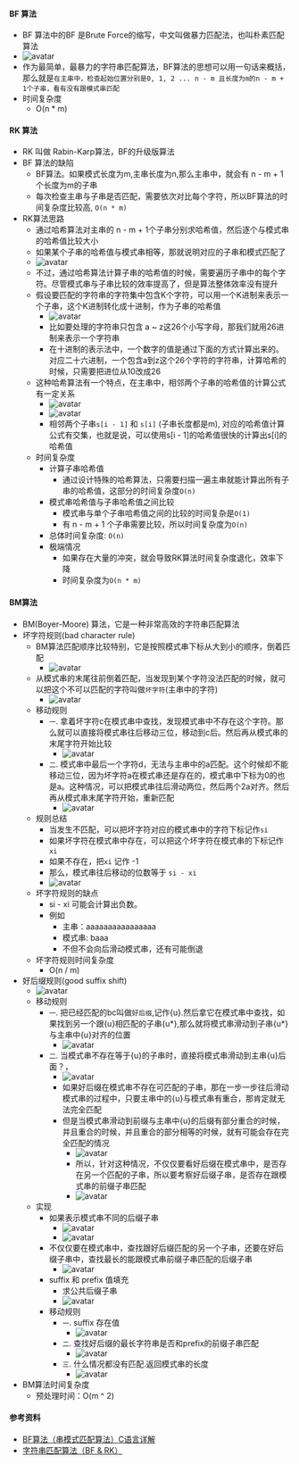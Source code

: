 #### BF 算法
- BF 算法中的BF 是Brute Force的缩写，中文叫做暴力匹配法，也叫朴素匹配算法
- ![avatar](images/../../images/string_matching_1.png)
- 作为最简单，最暴力的字符串匹配算法，BF算法的思想可以用一句话来概括，那么就是`在主串中，检查起始位置分别是0, 1, 2 ... n - m 且长度为m的n - m + 1个子串，看有没有跟模式串匹配` 
- 时间复杂度
  - O(n * m)

#### RK 算法
- RK 叫做 Rabin-Karp算法，BF的升级版算法
- BF 算法的缺陷
  - BF算法。如果模式长度为m,主串长度为n,那么主串中，就会有 n - m + 1个长度为m的子串
  - 每次检查主串与子串是否匹配，需要依次对比每个字符，所以BF算法的时间复杂度比较高, `O(n * m)`
- RK算法思路
  - 通过哈希算法对主串的 n - m + 1个子串分别求哈希值，然后逐个与模式串的哈希值比较大小
  - 如果某个子串的哈希值与模式串相等，那就说明对应的子串和模式匹配了
  - ![avatar](images/../../images/string_matching_2.png)
  - 不过，通过哈希算法计算子串的哈希值的时候，需要遍历子串中的每个字符。尽管模式串与子串比较的效率提高了，但是算法整体效率没有提升
  - 假设要匹配的字符串的字符集中包含K个字符，可以用一个K进制来表示一个子串，这个K进制转化成十进制，作为子串的哈希值
    - ![avatar](images/../../images/string_matching_3.png)
    - 比如要处理的字符串只包含 a ~ z这26个小写字母，那我们就用26进制来表示一个字符串
    - 在十进制的表示法中，一个数字的值是通过下面的方式计算出来的。对应二十六进制，一个包含a到z这个26个字符的字符串，计算哈希的时候，只需要把进位从10改成26
  - 这种哈希算法有一个特点，在主串中，相邻两个子串的哈希值的计算公式有一定关系
    - ![avatar](images/../../images/string_matching_4.png)
    - ![avatar](images/../../images/string_matching_5.png)
    - 相邻两个子串`s[i - 1]` 和 `s[i]` (子串长度都是m), 对应的哈希值计算公式有交集，也就是说，可以使用s[i - 1]的哈希值很快的计算出s[i]的哈希值
  - 时间复杂度
    - 计算子串哈希值
      - 通过设计特殊的哈希算法，只需要扫描一遍主串就能计算出所有子串的哈希值，这部分的时间复杂度`O(n)`
    - 模式串哈希值与子串哈希值之间比较
      - 模式串与单个子串哈希值之间的比较的时间复杂是`O(1)`
      - 有 n - m + 1 个子串需要比较，所以时间复杂度为`O(n)`
    - 总体时间复杂度: `O(n)`
    - 极端情况
      - 如果存在大量的冲突，就会导致RK算法时间复杂度退化，效率下降
      - 时间复杂度为`O(n * m)`

#### BM算法
- BM(Boyer-Moore) 算法，它是一种非常高效的字符串匹配算法
- 坏字符规则(bad character rule)
  - BM算法匹配顺序比较特别，它是按照模式串下标从大到小的顺序，倒着匹配
    - ![avatar](images/../../images/string_matching_6.png)
  - 从模式串的末尾往前倒着匹配，当发现到某个字符没法匹配的时候，就可以把这个不可以匹配的字符叫做`坏字符`(主串中的字符)
    - ![avatar](images/../../images/string_matching_7.png)
  - 移动规则
    - `一`. 拿着坏字符c在模式串中查找，发现模式串中不存在这个字符。那么就可以直接将模式串往后移动三位，移动到c后。然后再从模式串的末尾字符开始比较
      - ![avatar](images/../../images/string_matching_8.png)
    - `二`. 模式串中最后一个字符d，无法与主串中的a匹配。这个时候却不能移动三位，因为坏字符a在模式串还是存在的，模式串中下标为0的也是a。这种情况，可以把模式串往后滑动两位，然后两个2a对齐。然后再从模式串末尾字符开始，重新匹配
      - ![avatar](images/../../images/string_matching_9.png)
  - 规则总结
    - 当发生不匹配，可以把坏字符对应的模式串中的字符下标记作`si`
    - 如果坏字符在模式串中存在，可以把这个坏字符在模式串的下标记作`xi`
    - 如果不存在，把`xi` 记作 -1
    - 那么，模式串往后移动的位数等于 `si - xi`
    - ![avatar](images/../../images/string_matching_10.png)
  - 坏字符规则的缺点
    - si - xi 可能会计算出负数。
    - 例如
      - 主串：aaaaaaaaaaaaaaaa
      - 模式串: baaa
      - 不但不会向后滑动模式串，还有可能倒退
  - 坏字符规则时间复杂度
    - O(n / m)
- 好后缀规则(good suffix shift)
  - ![avatar](images/../../images/string_matching_11.png)
  - 移动规则
    - `一`. 把已经匹配的bc叫做`好后缀`,记作{u}.然后拿它在模式串中查找，如果找到另一个跟{u}相匹配的子串{u*},那么就将模式串滑动到子串{u*}与主串中{u}对齐的位置
      - ![avatar](images/../../images/string_matching_12.png)
    - `二`. 当模式串不存在等于{u}的子串时，直接将模式串滑动到主串{u}后面？，
      - ![avatar](images/../../images/string_matching_13.png)
      - 如果好后缀在模式串不存在可匹配的子串，那在一步一步往后滑动模式串的过程中，只要主串中的{u}与模式串有重合，那肯定就无法完全匹配
      - 但是当模式串滑动到前缀与主串中{u}的后缀有部分重合的时候，并且重合的时候，并且重合的部分相等的时候，就有可能会存在完全匹配的情况
        - ![avatar](images/../../images/string_matching_14.png)
        - 所以，针对这种情况，不仅仅要看好后缀在模式串中，是否存在另一个匹配的子串，所以要考察好后缀子串，是否存在跟模式串的前缀子串匹配
        - ![avatar](images/../../images/string_matching_15.png)
  - 实现
    - 如果表示模式串不同的后缀子串
      - ![avatar](images/../../images/string_matching_16.png)
      - ![avatar](images/../../images/string_matching_17.png)
    - 不仅仅要在模式串中，查找跟好后缀匹配的另一个子串，还要在好后缀子串中，查找最长的能跟模式串前缀子串匹配的后缀子串
      - ![avatar](images/../../images/string_matching_18.png)
    - suffix 和 prefix 值填充
      - 求公共后缀子串
      - ![avatar](images/../../images/string_matching_19.png)
    - 移动规则
      - `一`. suffix 存在值
        - ![avatar](images/../../images/string_matching_20.png)
      - `二`. 查找好后缀的最长字符串是否和prefix的前缀子串匹配
        - ![avatar](images/../../images/string_matching_21.png)
      - `三`. 什么情况都没有匹配.返回模式串的长度
        -  ![avatar](images/../../images/string_matching_22.png)
- BM算法时间复杂度
  - 预处理时间：O(m ^ 2)

#### 参考资料
- [BF算法（串模式匹配算法）C语言详解](http://data.biancheng.net/view/179.html)
- [字符串匹配算法（BF & RK）](https://blog.csdn.net/qq_21201267/article/details/92695636)